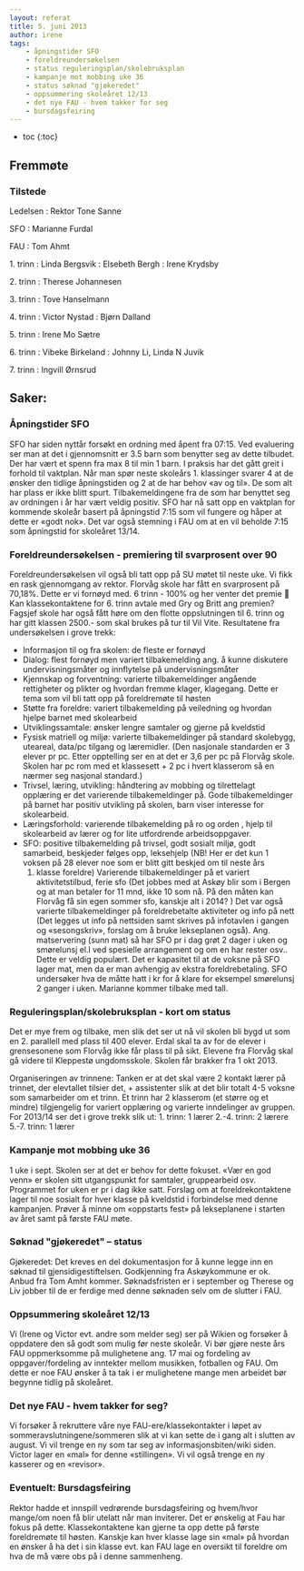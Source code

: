 ```yaml
---
layout: referat
title: 5. juni 2013
author: irene
tags:
    - åpningstider SFO
    - foreldreundersøkelsen
    - status reguleringsplan/skolebruksplan
    - kampanje mot mobbing uke 36
    - status søknad "gjøkeredet"
    - oppsummering skoleåret 12/13
    - det nye FAU - hvem takker for seg
    - bursdagsfeiring
---
```



* toc
{:toc}

Fremmøte
--------

### Tilstede

Ledelsen
: Rektor Tone Sanne

SFO
: Marianne Furdal

FAU
: Tom Ahmt

1\. trinn
: Linda Bergsvik
: Elsebeth Bergh
: Irene Krydsby

2\. trinn
: Therese Johannesen

3\. trinn
: Tove Hanselmann

4\. trinn
: Victor Nystad
: Bjørn Dalland

5\. trinn
: Irene Mo Sætre

6\. trinn
: Vibeke Birkeland
: Johnny Li, Linda N Juvik

7\. trinn
: Ingvill Ørnsrud

Saker:
------

### Åpningstider SFO

SFO har siden nyttår forsøkt en ordning med åpent fra 07:15. Ved
evaluering ser man at det i gjennomsnitt er 3.5 barn som benytter seg av
dette tilbudet. Der har vært et spenn fra max 8 til min 1 barn. I
praksis har det gått greit i forhold til vaktplan. Når man spør neste
skoleårs 1. klassinger svarer 4 at de ønsker den tidlige åpningstiden og
2 at de har behov «av og til». De som alt har plass er ikke blitt spurt.
Tilbakemeldingene fra de som har benyttet seg av ordningen i år har vært
veldig positiv. SFO har nå satt opp en vaktplan for kommende skoleår
basert på åpningstid 7:15 som vil fungere og håper at dette er «godt
nok». Det var også stemning i FAU om at en vil beholde 7:15 som
åpningstid for skoleåret 13/14.

### Foreldreundersøkelsen - premiering til svarprosent over 90

Foreldreundersøkelsen vil også bli tatt opp på SU møtet til neste uke.
Vi fikk en rask gjennomgang av rektor. Florvåg skole har fått en
svarprosent på 70,18%. Dette er vi fornøyd med. 6 trinn - 100% og her
venter det premie  Kan klassekontaktene for 6. trinn avtale med Gry og
Britt ang premien? Fagsjef skole har også fått høre om den flotte
oppslutningen til 6. trinn og har gitt klassen 2500.- som skal brukes på
tur til Vil Vite. Resultatene fra undersøkelsen i grove trekk:

-   Informasjon til og fra skolen: de fleste er fornøyd
-   Dialog: flest fornøyd men variert tilbakemelding ang. å kunne
    diskutere undervisningsmåter og innflytelse på undervisningsmåter
-   Kjennskap og forventning: varierte tilbakemeldinger angående
    rettigheter og plikter og hvordan fremme klager, klagegang. Dette er
    tema som vil bli tatt opp på foreldremøte til høsten
-   Støtte fra foreldre: variert tilbakemelding på veiledning og hvordan
    hjelpe barnet med skolearbeid
-   Utviklingssamtale: ønsker lengre samtaler og gjerne på kveldstid
-   Fysisk matriell og miljø: varierte tilbakemeldinger på standard
    skolebygg, uteareal, data/pc tilgang og læremidler. (Den nasjonale
    standarden er 3 elever pr pc. Etter opptelling ser en at det er 3,6
    per pc på Florvåg skole. Skolen har pc rom med et klassesett + 2 pc
    i hvert klasserom så en nærmer seg nasjonal standard.)
-   Trivsel, læring, utvikling: håndtering av mobbing og tilrettelagt
    opplæring er det varierende tilbakemeldinger på. Gode
    tilbakemeldinger på barnet har positiv utvikling på skolen, barn
    viser interesse for skolearbeid.
-   Læringsforhold: varierende tilbakemelding på ro og orden , hjelp til
    skolearbeid av lærer og for lite utfordrende arbeidsoppgaver.
-   SFO: positive tilbakemelding på trivsel, godt sosialt miljø, godt
    samarbeid, beskjeder følges opp, leksehjelp (NB! Her er det kun 1
    voksen på 28 elever noe som er blitt gitt beskjed om til neste års
    1. klasse foreldre) Varierende tilbakemeldinger på et variert
    aktivitetstilbud, ferie sfo (Det jobbes med at Askøy blir som i
    Bergen og at man betaler for 11 mnd, ikke 10 som nå. På den måten
    kan Florvåg få sin egen sommer sfo, kanskje alt i 2014? ) Det var
    også varierte tilbakemeldinger på foreldrebetalte aktiviteter og
    info på nett (Det legges ut info på nettsiden samt skrives på
    infotavlen i gangen og «sesongskriv», forslag om å bruke lekseplanen
    også). Ang. matservering (sunn mat) så har SFO pr i dag grøt 2 dager
    i uken og smørelunsj el.l ved spesielle arrangement og om en har
    rester osv.. Dette er veldig populært. Det er kapasitet til at de
    voksne på SFO lager mat, men da er man avhengig av ekstra
    foreldrebetaling. SFO undersøker hva de måtte hatt i kr for å klare
    for eksempel smørelunsj 2 ganger i uken. Marianne kommer tilbake med
    tall.

### Reguleringsplan/skolebruksplan - kort om status

Det er mye frem og tilbake, men slik det ser ut nå vil skolen bli bygd
ut som en 2. parallell med plass til 400 elever. Erdal skal ta av for de
elever i grensesonene som Florvåg ikke får plass til på sikt. Elevene
fra Florvåg skal gå videre til Kleppestø ungdomsskole. Skolen får
brakker fra 1 okt 2013.

Organiseringen av trinnene: Tanken er at det skal være 2 kontakt lærer
på trinnet, der elevtallet tilsier det, + assistenter slik at det blir
totalt 4-5 voksne som samarbeider om et trinn. Et trinn har 2 klasserom
(et større og et mindre) tilgjengelig for variert opplæring og varierte
inndelinger av gruppen. For 2013/14 ser det i grove trekk slik ut: 1.
trinn: 1 lærer 2.-4. trinn: 2 lærere 5.-7. trinn: 1 lærer

### Kampanje mot mobbing uke 36

1 uke i sept. Skolen ser at det er behov for dette fokuset. «Vær en god
venn» er skolen sitt utgangspunkt for samtaler, gruppearbeid osv.
Programmet for uken er pr i dag ikke satt. Forslag om at
foreldrekontaktene lager til noe sosialt for hver klasse på kveldstid i
forbindelse med denne kampanjen. Prøver å minne om «oppstarts fest» på
lekseplanene i starten av året samt på første FAU møte.

### Søknad "gjøkeredet" – status

Gjøkeredet: Det kreves en del dokumentasjon for å kunne legge inn en
søknad til gjensidigestiftelsen. Godkjenning fra Askøykommune er ok.
Anbud fra Tom Amht kommer. Søknadsfristen er i september og Therese og
Liv jobber til de er ferdige med denne søknaden selv om de slutter i
FAU.

### Oppsummering skoleåret 12/13

Vi (Irene og Victor evt. andre som melder seg) ser på Wikien og forsøker
å oppdatere den så godt som mulig før neste skoleår. Vi bør gjøre neste
års FAU oppmerksomme på mulighetene ang. 17 mai og fordeling av
oppgaver/fordeling av inntekter mellom musikken, fotballen og FAU. Om
dette er noe FAU ønsker å ta tak i er mulighetene mange men arbeidet bør
begynne tidlig på skoleåret.

### Det nye FAU - hvem takker for seg?

Vi forsøker å rekruttere våre nye FAU-ere/klassekontakter i løpet av
sommeravslutningene/sommeren slik at vi kan sette de i gang alt i
slutten av august. Vi vil trenge en ny som tar seg av
informasjonsbiten/wiki siden. Victor lager en «mal» for denne
«stillingen». Vi vil også trenge en ny kasserer og en «revisor».

### Eventuelt: Bursdagsfeiring

Rektor hadde et innspill vedrørende bursdagsfeiring og hvem/hvor
mange/om noen få blir utelatt når man inviterer. Det er ønskelig at Fau
har fokus på dette. Klassekontaktene kan gjerne ta opp dette på første
foreldremøte til høsten. Kanskje kan hver klasse lage sin «mal» på
hvordan en ønsker å ha det i sin klasse evt. kan FAU lage en oversikt
til foreldre om hva de må være obs på i denne sammenheng.